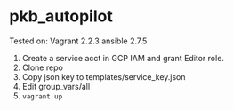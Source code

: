 # pkb_autopilot
Tested on:
Vagrant 2.2.3
ansible 2.7.5

1. Create a service acct in GCP IAM and grant Editor role. 
2. Clone repo
3. Copy json key to templates/service_key.json
4. Edit group_vars/all 
5. `vagrant up` 

